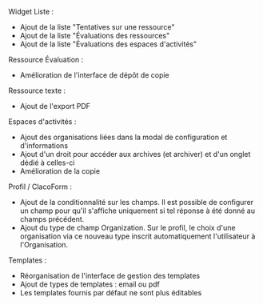 Widget Liste :
- Ajout de la liste "Tentatives sur une ressource"
- Ajout de la liste "Évaluations des ressources"
- Ajout de la liste "Évaluations des espaces d'activités"

Ressource Évaluation : 
- Amélioration de l'interface de dépôt de copie

Ressource texte :
- Ajout de l'export PDF

Espaces d'activités :
- Ajout des organisations liées dans la modal de configuration et d'informations
- Ajout d'un droit pour accéder aux archives (et archiver) et d'un onglet dédié à celles-ci
- Amélioration de la copie

Profil / ClacoForm :
- Ajout de la conditionnalité sur les champs. Il est possible de configurer un champ pour qu'il s'affiche uniquement si tel réponse à été donné au champs précédent.
- Ajout du type de champ Organization. Sur le profil, le choix d'une organisation via ce nouveau type inscrit automatiquement
l'utilisateur à l'Organisation.

Templates : 
- Réorganisation de l'interface de gestion des templates
- Ajout de types de templates : email ou pdf
- Les templates fournis par défaut ne sont plus éditables
